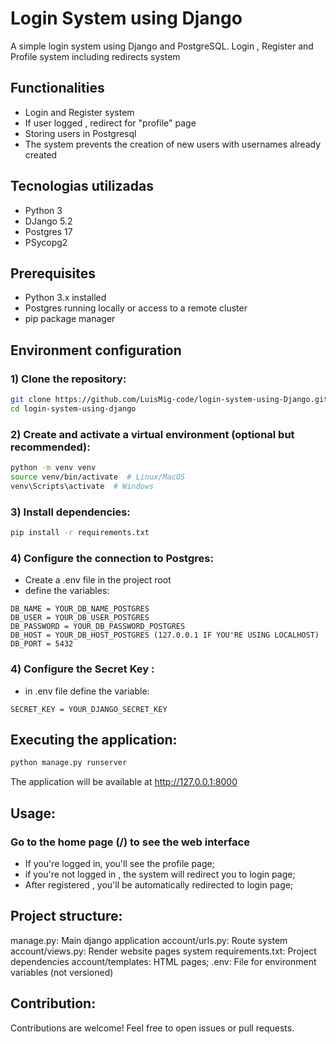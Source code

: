 # Login System using Django
A simple login system using Django and PostgreSQL. Login , Register and Profile system including redirects system


## Functionalities
- Login and Register system
- If user logged , redirect for "profile" page
- Storing users in Postgresql
- The system prevents the creation of new users with usernames already created

## Tecnologias utilizadas
- Python 3
- DJango 5.2
- Postgres 17
- PSycopg2

## Prerequisites
- Python 3.x installed
- Postgres running locally or access to a remote cluster
- pip package manager

## Environment configuration
### 1) Clone the repository:
```bash
git clone https://github.com/LuisMig-code/login-system-using-Django.git
cd login-system-using-django
```

### 2) Create and activate a virtual environment (optional but recommended):
```bash
python -m venv venv
source venv/bin/activate  # Linux/MacOS
venv\Scripts\activate  # Windows
```

### 3) Install dependencies:
```bash
pip install -r requirements.txt
```

### 4) Configure the connection to Postgres:
- Create a .env file in the project root
- define the variables:
```
DB_NAME = YOUR_DB_NAME_POSTGRES
DB_USER = YOUR_DB_USER_POSTGRES
DB_PASSWORD = YOUR_DB_PASSWORD_POSTGRES
DB_HOST = YOUR_DB_HOST_POSTGRES (127.0.0.1 IF YOU'RE USING LOCALHOST)
DB_PORT = 5432
```

### 4) Configure the Secret Key :
- in .env file define the variable:
```
SECRET_KEY = YOUR_DJANGO_SECRET_KEY
```

## Executing the application:
``` bash
python manage.py runserver
```

The application will be available at http://127.0.0.1:8000

## Usage:
### Go to the home page (/) to see the web interface
* If you're logged in, you'll see the profile page;
* if you're not logged in , the system will redirect you to login page;
* After registered , you'll be automatically redirected to login page;

## Project structure:
manage.py: Main django application
account/urls.py: Route system
account/views.py: Render website pages system
requirements.txt: Project dependencies
account/templates: HTML pages;
.env: File for environment variables (not versioned)

## Contribution:
Contributions are welcome! Feel free to open issues or pull requests.

